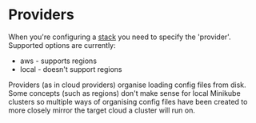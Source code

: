# Providers
When you're configuring a [stack](stacks.md) you need to specify the 'provider'. Supported options are currently:

* aws - supports regions
* local - doesn't support regions

Providers (as in cloud providers) organise loading config files from disk. Some concepts (such as regions) don't make sense for local Minikube clusters so multiple ways of organising config files have been created to more closely mirror the target cloud a cluster will run on. 